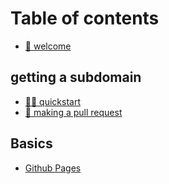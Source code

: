 # Table of contents

* [👋 welcome](README.md)

## getting a subdomain

* [🏃‍♂️ quickstart](getting-a-subdomain/quickstart.md)
* [🤝 making a pull request](getting-a-subdomain/publish-your-docs.md)

## Basics

* [Github Pages](basics/editor.md)
